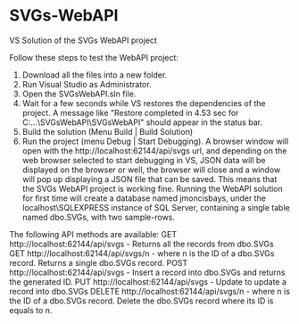 # SVGs-WebAPI
VS Solution of the SVGs WebAPI project

Follow these steps to test the WebAPI project:
1. Download all the files into a new folder.
2. Run Visual Studio as Administrator.
3. Open the SVGsWebAPI.sln file.
4. Wait for a few seconds while VS restores the dependencies of the project. A message like "Restore completed in 4.53 sec for C:\...\SVGsWebAPI\SVGsWebAPI" should appear in the status bar.
5. Build the solution (Menu Build | Build Solution)
6. Run the project (menu Debug | Start Debugging). A browser window will open with the http://localhost:62144/api/svgs url, and depending on the web browser selected to start debugging in VS, JSON data will be displayed on the browser or well, the browser will close and a window will pop up displaying a JSON file that can be saved. This means that the SVGs WebAPI project is working fine.
Running the WebAPI solution for first time will create a database named jmoncisbays, under the localhost\SQLEXPRESS instance of SQL Server, containing a single table named dbo.SVGs, with two sample-rows.

The following API methods are available:
GET http://localhost:62144/api/svgs - Returns all the records from dbo.SVGs
GET http://localhost:62144/api/svgs/n - where n is the ID of a dbo.SVGs record. Returns a single dbo.SVGs record.
POST http://localhost:62144/api/svgs - Insert a record into dbo.SVGs and returns the generated ID.
PUT http://localhost:62144/api/svgs - Update to update a record into dbo.SVGs
DELETE http://localhost:62144/api/svgs/n - where n is the ID of a dbo.SVGs record. Delete the dbo.SVGs record where its ID is equals to n.
